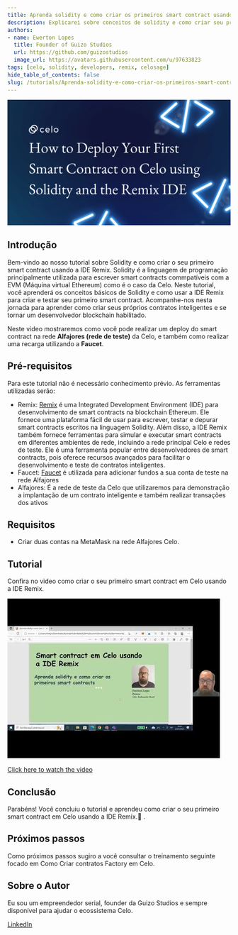 ```yaml
---
title: Aprenda solidity e como criar os primeiros smart contract usando a IDE Remix
description: Explicarei sobre conceitos de solidity e como criar seu primeiro smart contract
authors:
- name: Ewerton Lopes
  title: Founder of Guizo Studios
  url: https://github.com/guizostudios
  image_url: https://avatars.githubusercontent.com/u/97633823
tags: [celo, solidity, developers, remix, celosage]
hide_table_of_contents: false
slug: /tutorials/Aprenda-solidity-e-como-criar-os-primeiros-smart-contract-usando-a-IDE-Remix
---
```


![header](../../src/data-tutorials/showcase/intermediate/Aprenda-solidity-e-como-criar-os-primeiros-smart-contract-usando-a-IDE-Remix.png)

## Introdução

Bem-vindo ao nosso tutorial sobre Solidity e como criar o seu primeiro smart contract usando a IDE Remix. Solidity é a linguagem de programação principalmente utilizada para escrever smart contracts commpatíveis com a EVM (Máquina virtual Ethereum) como é o caso da Celo. Neste tutorial, você aprenderá os conceitos básicos de Solidity e como usar a IDE Remix para criar e testar seu primeiro smart contract. Acompanhe-nos nesta jornada para aprender como criar seus próprios contratos inteligentes e se tornar um desenvolvedor blockchain habilitado.

Neste video mostraremos como você pode realizar um deploy do smart contract na rede **Alfajores (rede de teste)** da Celo, e também como realizar uma recarga utilizando a **Faucet**.

## Pré-requisitos

Para este tutorial não é necessário conhecimento prévio. As ferramentas utilizadas serão:

- Remix: [Remix](https://remix.ethereum.org/) é uma Integrated Development Environment (IDE) para desenvolvimento de smart contracts na blockchain Ethereum. Ele fornece uma plataforma fácil de usar para escrever, testar e depurar smart contracts escritos na linguagem Solidity. Além disso, a IDE Remix também fornece ferramentas para simular e executar smart contracts em diferentes ambientes de rede, incluindo a rede principal Celo e redes de teste. Ele é uma ferramenta popular entre desenvolvedores de smart contracts, pois oferece recursos avançados para facilitar o desenvolvimento e teste de contratos inteligentes.
- Faucet: [Faucet](https://celo.org/developers/faucet) é utilizada para adicionar fundos a sua conta de teste na rede Alfajores
- Alfajores: É a rede de teste da Celo que utilizaremos para demonstração a implantação de um contrato inteligente e também realizar transações dos ativos

## Requisitos

- Criar duas contas na MetaMask na rede Alfajores Celo.

## Tutorial

Confira no video como criar o seu primeiro smart contract em Celo usando a IDE Remix.

[![Como criar o seu primeiro smart contract em Celo usando a IDE Remix.](../../src/data-tutorials/showcase/intermediate/primeiro-smart-contract.jpg)](https://youtu.be/JU8V7lQykj0)

[Click here to watch the video](https://youtu.be/JU8V7lQykj0)

## Conclusão

Parabéns! Você concluiu o tutorial e aprendeu como criar o seu primeiro smart contract em Celo usando a IDE Remix.🎉 .

## Próximos passos

Como próximos passos sugiro a você consultar o treinamento seguinte focado em Como Criar contratos Factory em Celo.

## Sobre o Autor

Eu sou um empreendedor serial, founder da Guizo Studios e sempre disponível para ajudar o ecossistema Celo.

[LinkedIn](https://www.linkedin.com/in/ewertonlopes/)
